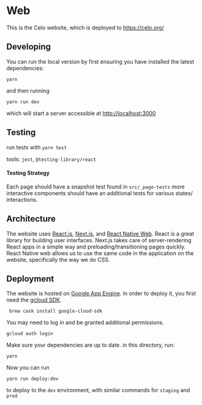 # Web

This is the Celo website, which is deployed to https://celo.org/

## Developing

You can run the local version by first ensuring you have installed the latest dependencies:

`yarn`

and then running

`yarn run dev`

which will start a server accessible at [http://localhost:3000](http://localhost:3000)

## Testing

run tests with `yarn test`

tools: `jest`, `@testing-library/react`

#### Testing Strategy

Each page should have a snapshot test found in `src/_page-tests` more interactive components should have an additional tests for various states/ interactions.

## Architecture

The website uses [React.js](https://reactjs.org/), [Next.js](https://nextjs.org/), and [React Native Web](https://github.com/necolas/react-native-web). React is a great library for building user interfaces. Next.js takes care of server-rendering React apps in a simple way and preloading/transitioning pages quickly. React Native web allows us to use the same code in the application on the website, specifically the way we do CSS.

## Deployment

The website is hosted on [Google App Engine](https://cloud.google.com/appengine/). In order to deploy it, you first need the [gcloud SDK](https://cloud.google.com/sdk/gcloud/).

` brew cask install google-cloud-sdk`

You may need to log in and be granted additional permissions.

`gcloud auth login`

Make sure your dependencies are up to date. in this directory, run:

`yarn`

Now you can run

`yarn run deploy:dev`

to deploy to the `dev` environment, with similar commands for `staging` and `prod`
